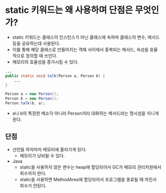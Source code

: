 # static 키워드는 왜 사용하며 단점은 무엇인가?
- static 키워드는 클래스의 인스턴스가 아닌 클래스에 속하며 클래스의 변수, 메서드 등을 공유하는데 사용된다.
- 이를 통해 해당 클래스로 만들어지는 객체 사이에서 중복되는 메서드, 속성을 효율적으로 정의할 때 쓰인다.
- 메모리의 효율성을 증가시킬 수 있다.
```java
...
public static void talk(Person a, Person b) {
	...
}

Person a = new Person();
Person b = new Person();
Person.talk(b, a);
```
- a나 b의 특정한 메소닥 아니라 Person끼리 대화하는 메서드라는 명시성을 지니게 된다.

## 단점
- 선언을 하자마자 메모리에 올라가게 된다.
	- 메모리가 낭비될 수 있다.
- Java
	- static을 사용하지 않은 변수는 heap에 할당되어서 GC가 메모리 관리차원에서 회수까지 한다.
	- static을 사용하면 MethodArea에 할당되어서 프로그램을 종료될 때 까진서 회수가 안된다.